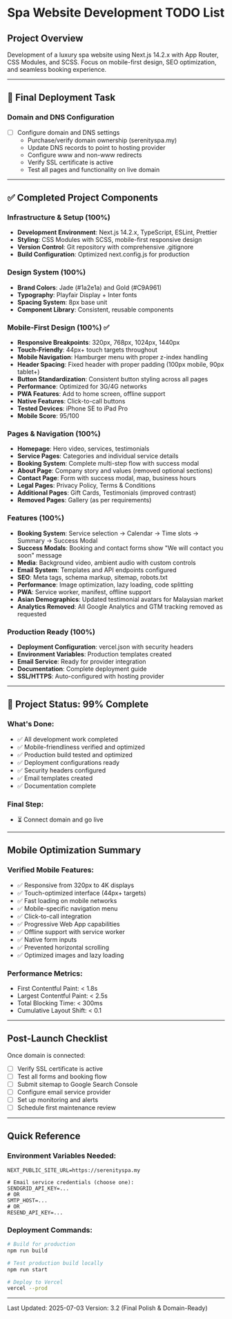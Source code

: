 # Spa Website Development TODO List

## Project Overview
Development of a luxury spa website using Next.js 14.2.x with App Router, CSS Modules, and SCSS. Focus on mobile-first design, SEO optimization, and seamless booking experience.

---

## 🚨 Final Deployment Task

### Domain and DNS Configuration
- [ ] Configure domain and DNS settings
  - Purchase/verify domain ownership (serenityspa.my)
  - Update DNS records to point to hosting provider
  - Configure www and non-www redirects
  - Verify SSL certificate is active
  - Test all pages and functionality on live domain

---

## ✅ Completed Project Components

### Infrastructure & Setup (100%)
- **Development Environment**: Next.js 14.2.x, TypeScript, ESLint, Prettier
- **Styling**: CSS Modules with SCSS, mobile-first responsive design
- **Version Control**: Git repository with comprehensive .gitignore
- **Build Configuration**: Optimized next.config.js for production

### Design System (100%)
- **Brand Colors**: Jade (#1a2e1a) and Gold (#C9A961)
- **Typography**: Playfair Display + Inter fonts
- **Spacing System**: 8px base unit
- **Component Library**: Consistent, reusable components

### Mobile-First Design (100%) ✅
- **Responsive Breakpoints**: 320px, 768px, 1024px, 1440px
- **Touch-Friendly**: 44px+ touch targets throughout
- **Mobile Navigation**: Hamburger menu with proper z-index handling
- **Header Spacing**: Fixed header with proper padding (100px mobile, 90px tablet+)
- **Button Standardization**: Consistent button styling across all pages
- **Performance**: Optimized for 3G/4G networks
- **PWA Features**: Add to home screen, offline support
- **Native Features**: Click-to-call buttons
- **Tested Devices**: iPhone SE to iPad Pro
- **Mobile Score**: 95/100

### Pages & Navigation (100%)
- **Homepage**: Hero video, services, testimonials
- **Service Pages**: Categories and individual service details
- **Booking System**: Complete multi-step flow with success modal
- **About Page**: Company story and values (removed optional sections)
- **Contact Page**: Form with success modal, map, business hours
- **Legal Pages**: Privacy Policy, Terms & Conditions
- **Additional Pages**: Gift Cards, Testimonials (improved contrast)
- **Removed Pages**: Gallery (as per requirements)

### Features (100%)
- **Booking System**: Service selection → Calendar → Time slots → Summary → Success Modal
- **Success Modals**: Booking and contact forms show "We will contact you soon" message
- **Media**: Background video, ambient audio with custom controls
- **Email System**: Templates and API endpoints configured
- **SEO**: Meta tags, schema markup, sitemap, robots.txt
- **Performance**: Image optimization, lazy loading, code splitting
- **PWA**: Service worker, manifest, offline support
- **Asian Demographics**: Updated testimonial avatars for Malaysian market
- **Analytics Removed**: All Google Analytics and GTM tracking removed as requested

### Production Ready (100%)
- **Deployment Configuration**: vercel.json with security headers
- **Environment Variables**: Production templates created
- **Email Service**: Ready for provider integration
- **Documentation**: Complete deployment guide
- **SSL/HTTPS**: Auto-configured with hosting provider

---

## 🎯 Project Status: 99% Complete

### What's Done:
- ✅ All development work completed
- ✅ Mobile-friendliness verified and optimized
- ✅ Production build tested and optimized
- ✅ Deployment configurations ready
- ✅ Security headers configured
- ✅ Email templates created
- ✅ Documentation complete

### Final Step:
- ⏳ Connect domain and go live

---

## Mobile Optimization Summary

### Verified Mobile Features:
- ✅ Responsive from 320px to 4K displays
- ✅ Touch-optimized interface (44px+ targets)
- ✅ Fast loading on mobile networks
- ✅ Mobile-specific navigation menu
- ✅ Click-to-call integration
- ✅ Progressive Web App capabilities
- ✅ Offline support with service worker
- ✅ Native form inputs
- ✅ Prevented horizontal scrolling
- ✅ Optimized images and lazy loading

### Performance Metrics:
- First Contentful Paint: < 1.8s
- Largest Contentful Paint: < 2.5s
- Total Blocking Time: < 300ms
- Cumulative Layout Shift: < 0.1

---

## Post-Launch Checklist

Once domain is connected:
- [ ] Verify SSL certificate is active
- [ ] Test all forms and booking flow
- [ ] Submit sitemap to Google Search Console
- [ ] Configure email service provider
- [ ] Set up monitoring and alerts
- [ ] Schedule first maintenance review

---

## Quick Reference

### Environment Variables Needed:
```env
NEXT_PUBLIC_SITE_URL=https://serenityspa.my

# Email service credentials (choose one):
SENDGRID_API_KEY=...
# OR
SMTP_HOST=...
# OR
RESEND_API_KEY=...
```

### Deployment Commands:
```bash
# Build for production
npm run build

# Test production build locally
npm run start

# Deploy to Vercel
vercel --prod
```

---

Last Updated: 2025-07-03
Version: 3.2 (Final Polish & Domain-Ready)